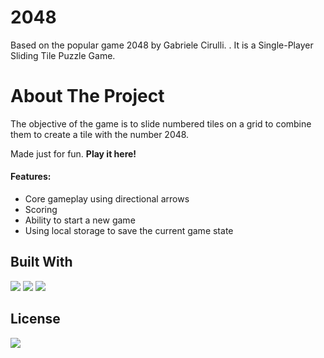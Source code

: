 # 2048
Based on the popular game 2048 by Gabriele Cirulli. . It is a Single-Player Sliding Tile Puzzle Game.


# About The Project

The objective of the game is to slide numbered tiles on a grid to combine them to create a tile with the number 2048.

Made just for fun. **Play it here!**


#### **Features:**
- Core gameplay using directional arrows
- Scoring 
- Ability to start a new game
- Using local storage to save the current game state


Built With
-------------
[![](https://camo.githubusercontent.com/49fbb99f92674cc6825349b154b65aaf4064aec465d61e8e1f9fb99da3d922a1/68747470733a2f2f696d672e736869656c64732e696f2f62616467652f68746d6c352d2532334533344632362e7376673f7374796c653d666f722d7468652d6261646765266c6f676f3d68746d6c35266c6f676f436f6c6f723d7768697465)](https://camo.githubusercontent.com/49fbb99f92674cc6825349b154b65aaf4064aec465d61e8e1f9fb99da3d922a1/68747470733a2f2f696d672e736869656c64732e696f2f62616467652f68746d6c352d2532334533344632362e7376673f7374796c653d666f722d7468652d6261646765266c6f676f3d68746d6c35266c6f676f436f6c6f723d7768697465) [![](https://camo.githubusercontent.com/aeddc848275a1ffce386dc81c04541654ca07b2c43bbb8ad251085c962672aea/68747470733a2f2f696d672e736869656c64732e696f2f62616467652f6a6176617363726970742d2532333332333333302e7376673f7374796c653d666f722d7468652d6261646765266c6f676f3d6a617661736372697074266c6f676f436f6c6f723d253233463744463145)](https://camo.githubusercontent.com/aeddc848275a1ffce386dc81c04541654ca07b2c43bbb8ad251085c962672aea/68747470733a2f2f696d672e736869656c64732e696f2f62616467652f6a6176617363726970742d2532333332333333302e7376673f7374796c653d666f722d7468652d6261646765266c6f676f3d6a617661736372697074266c6f676f436f6c6f723d253233463744463145) [![](https://camo.githubusercontent.com/e6b67b27998fca3bccf4c0ee479fc8f9de09d91f389cccfbe6cb1e29c10cfbd7/68747470733a2f2f696d672e736869656c64732e696f2f62616467652f637373332d2532333135373242362e7376673f7374796c653d666f722d7468652d6261646765266c6f676f3d63737333266c6f676f436f6c6f723d7768697465)](https://camo.githubusercontent.com/e6b67b27998fca3bccf4c0ee479fc8f9de09d91f389cccfbe6cb1e29c10cfbd7/68747470733a2f2f696d672e736869656c64732e696f2f62616467652f637373332d2532333135373242362e7376673f7374796c653d666f722d7468652d6261646765266c6f676f3d63737333266c6f676f436f6c6f723d7768697465)

License
-------------
[![](https://camo.githubusercontent.com/1d96b67fa315bb84450640ee586e13e4911d837d465872ae1531e074ddb8038c/68747470733a2f2f696d672e736869656c64732e696f2f6769746875622f6c6963656e73652f52756e74696d652d546572726f722d5465616d2f323034382d47616d652e7376673f7374796c653d666f722d7468652d6261646765)](https://camo.githubusercontent.com/1d96b67fa315bb84450640ee586e13e4911d837d465872ae1531e074ddb8038c/68747470733a2f2f696d672e736869656c64732e696f2f6769746875622f6c6963656e73652f52756e74696d652d546572726f722d5465616d2f323034382d47616d652e7376673f7374796c653d666f722d7468652d6261646765)
